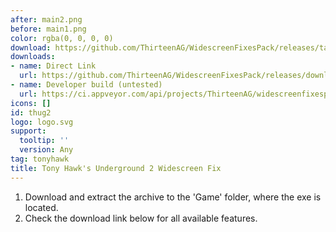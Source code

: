 ```yaml
---
after: main2.png
before: main1.png
color: rgba(0, 0, 0, 0)
download: https://github.com/ThirteenAG/WidescreenFixesPack/releases/tag/thug2
downloads:
- name: Direct Link
  url: https://github.com/ThirteenAG/WidescreenFixesPack/releases/download/thug2/TonyHawksUnderground2.WidescreenFix.zip
- name: Developer build (untested)
  url: https://ci.appveyor.com/api/projects/ThirteenAG/widescreenfixespack/artifacts/TonyHawksUnderground2.WidescreenFix.zip?branch=master
icons: []
id: thug2
logo: logo.svg
support:
  tooltip: ''
  version: Any
tag: tonyhawk
title: Tony Hawk's Underground 2 Widescreen Fix
---
```


1. Download and extract the archive to the 'Game' folder, where the exe is located.
2. Check the download link below for all available features.

